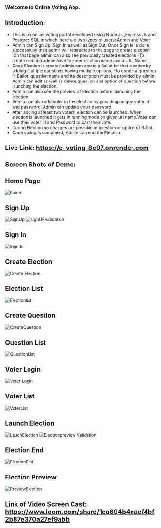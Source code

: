### **Welcome to Online Voting App.**
## Introduction:
-	This is an online voting portal developed using Node Js ,Express Js and Postgres SQL in which there are two types of users: 
Admin and Voter
-	Admin can Sign Up, Sign In as well as Sign Out. Once  Sign In is done successfully then admin will redirected to the page to create election .On that page admin can also see previously created elections 
-To create election admin have to enter election name and a URL Name.
-	Once Election is created admin can create a Ballot for that election by adding multiple questions having multiple options.
-To create a question in Ballot, question name and it’s description must be provided by admin. Admin can edit as well as delete question and option of question before launching the election. 
-	Admin can also see the preview of Election before launching the election.
-	Admin can also add voter in the election by providing unique voter Id and password. Admin can update voter password.
-	After adding at least two voters, election can be launched. When election is launched it gets in running mode on given url name.Voter can use their voter Id and Password to cast their vote.
-	During Election no changes are possible in question or option of Ballot.
- Once voting is completed, Admin can end the Election.
## **Live Link: https://e-voting-8c97.onrender.com**
 ## Screen Shots of Demo:
 ## Home Page
![home](https://user-images.githubusercontent.com/81803101/213902995-c52afed1-77e0-42d1-ac52-22063c41f956.png)
## Sign Up
![SignUp](https://user-images.githubusercontent.com/81803101/213903005-4f0b54dc-9174-497f-8bfd-3fce4bd48c00.png)
![signUPValidation](https://user-images.githubusercontent.com/81803101/213903009-c831a675-290a-4adb-a2fc-45120f46b6b0.png)
## Sign In
![Sign In](https://user-images.githubusercontent.com/81803101/213903013-20ed07a2-fa88-4b99-943f-c54ae1bf2f32.png)
## Create Election
![Create Election](https://user-images.githubusercontent.com/81803101/213903014-25204e49-ce0b-4ebd-b77d-7042e232a1ce.png)
## Election List
![Electionlist](https://user-images.githubusercontent.com/81803101/213903024-cf994384-6dd4-4afa-b889-244c3ec77e15.png)
## Create Question
![CreateQuestion](https://user-images.githubusercontent.com/81803101/213903028-8228d02a-1c1c-482c-84b0-aaf28a8e9484.png)
## Question List
![QuestionList](https://user-images.githubusercontent.com/81803101/213903046-337eba49-6b34-4cb8-bf97-55e31a62fdb5.png)
## Voter Login
![Voter Login](https://user-images.githubusercontent.com/81803101/213903047-be5ad09a-c2c2-4ed5-a0b5-d0ef30fd9665.png)
## Voter List
![VoterList](https://user-images.githubusercontent.com/81803101/213903050-1ab86851-c4c6-4976-9344-7351492ac0a9.png)
## Launch Election
![LauchElection](https://user-images.githubusercontent.com/81803101/213903054-b3087bb5-6106-44eb-90a1-2b32539d6bb2.png)
![Electionpreview Validation](https://user-images.githubusercontent.com/81803101/213903056-53c0468c-df22-4458-942b-055f4955d41e.png)
## Election End
![ElectionEnd](https://user-images.githubusercontent.com/81803101/213903061-80f57981-5a69-40e3-9333-98270d3c2d3c.png)
## Election Preview
![PreviewElection](https://user-images.githubusercontent.com/81803101/213903063-c0dd9e6d-f494-48af-96d7-d46c17a93cb3.png)
## Link of Video Screen Cast: https://www.loom.com/share/1ea694b4caef4bf2b87e370a27ef9abb
